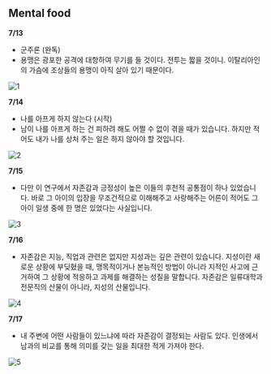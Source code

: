 ## Mental food

**7/13**

- 군주론 (완독)
- 용맹은 광포한 공격에 대항하여 무기를 들 것이다. 전투는 짧을 것이니. 이탈리아인의 가슴에 조상들의 용맹이 아직 살아 있기 때문이다.

![1](https://user-images.githubusercontent.com/46305139/95684989-10844700-0c30-11eb-8fa6-9ca911a1154a.jpeg)


**7/14**

- 나를 아프게 하지 않는다 (시작)
- 남이 나를 아프게 하는 건 피하려 해도 어쩔 수 없이 겪을 때가 있습니다. 하지만 적어도 내가 나를 상처 주는 일은 하지 않아야 할 것입니다.

![2](https://user-images.githubusercontent.com/46305139/95684991-111cdd80-0c30-11eb-827f-ed40ed573c92.jpeg)



**7/15**

- 다만 이 연구에서 자존감과 긍정성이 높은 이들의 후천적 공통점이 하나 있었습니다. 바로 그 아이의 입장을 무조건적으로 이해해주고 사랑해주는 어른이 적어도 그 아이 일생 중에 한 명은 있었다는 사실입니다.

![3](https://user-images.githubusercontent.com/46305139/95684992-124e0a80-0c30-11eb-95bb-9746a70a50be.jpeg)





**7/16**

- 자존감은 지능, 직업과 관련은 없지만 지성과는 깊은 관련이 있습니다. 지성이란 새로운 상황에 부딪혔을 때, 맹목적이거나 본능적인 방법이 아니라 지적인 사고에 근거하여 그 상황에 적응하고 과제를 해결하는 성질을 말합니다. 자존감은 일류대학과 전문직의 산물이 아니라, 지성의 산물입니다.

![4](https://user-images.githubusercontent.com/46305139/95684994-15e19180-0c30-11eb-8b0f-bd86541e65af.jpeg)





**7/17**

- 내 주변에 어떤 사람들이 있느냐에 따라 자존감이 결정되는 사람도 있다. 인생에서 남과의 비교를 통해 의미를 갖는 일을 최대한 적게 가져야 한다.

![5](https://user-images.githubusercontent.com/46305139/95684995-1712be80-0c30-11eb-8abf-cc29c68d86f5.jpeg)

